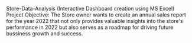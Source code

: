 Store-Data-Analysis
(Interactive Dashboard creation using MS Excel)
Project Objective: 
The Store owner wants to create an annual sales report for the year 2022 that not only provides valuable insights into the store's 
performance in 2022 but also serves as a roadmap for driving future bussiness growth and success.
